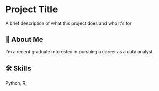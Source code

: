 # Project Title

A brief description of what this project does and who it's for


## 🚀 About Me
I'm a recent graduate interested in pursuing a career as a data analyst. 


## 🛠 Skills
Python, R, 
